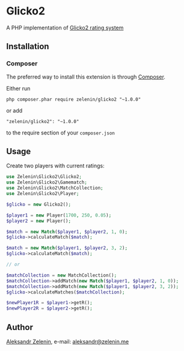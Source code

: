 # Glicko2

A PHP implementation of [Glicko2 rating system](http://www.glicko.net/glicko.html)

## Installation

### Composer

The preferred way to install this extension is through [Composer](http://getcomposer.org/).

Either run

```
php composer.phar require zelenin/glicko2 "~1.0.0"
```

or add

```
"zelenin/glicko2": "~1.0.0"
```

to the require section of your ```composer.json```

## Usage

Create two players with current ratings:

```php
use Zelenin\Glicko2\Glicko2;
use Zelenin\Glicko2\Gamematch;
use Zelenin\Glicko2\MatchCollection;
use Zelenin\Glicko2\Player;

$glicko = new Glicko2();

$player1 = new Player(1700, 250, 0.05);
$player2 = new Player();

$match = new Match($player1, $player2, 1, 0);
$glicko->calculateMatch($match);

$match = new Match($player1, $player2, 3, 2);
$glicko->calculateMatch($match);

// or

$matchCollection = new MatchCollection();
$matchCollection->addMatch(new Match($player1, $player2, 1, 0));
$matchCollection->addMatch(new Match($player1, $player2, 3, 2));
$glicko->calculateMatches($matchCollection);

$newPlayer1R = $player1->getR();
$newPlayer2R = $player2->getR();
```

## Author

[Aleksandr Zelenin](https://github.com/zelenin/), e-mail: [aleksandr@zelenin.me](mailto:aleksandr@zelenin.me)
